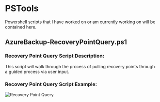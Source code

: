 # PSTools
Powershell scripts that I have worked on or am currently working on will be contained here.


## AzureBackup-RecoveryPointQuery.ps1
### Recovery Point Query Script Description:
This script will walk through the process of pulling recovery points through a guided process via user input.

### Recovery Point Query Script Example:
![Recovery Point Query](https://github.com/NAKarwisch/PSTools/blob/master/ex/RPGather.PNG?raw=true)
